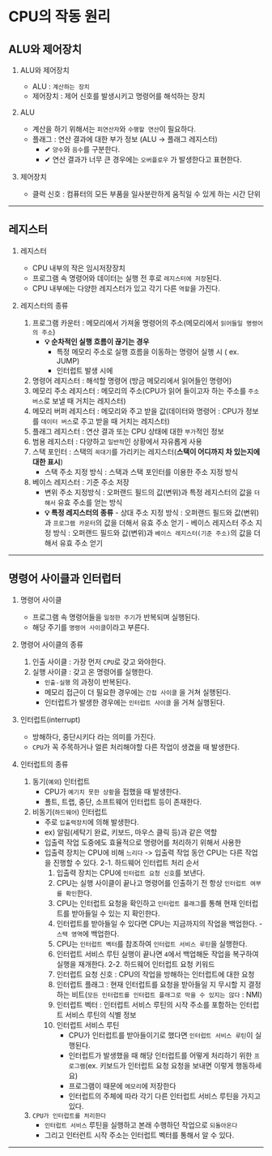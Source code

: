 # CPU의 작동 원리

## ALU와 제어장치

1. ALU와 제어장치
    - ALU : `계산하는 장치`
    - 제어장치 : 제어 신호를 발생시키고 명령어를 해석하는 장치

2. ALU
   - 계산을 하기 위해서는 `피연산자`와 `수행할 연산`이 필요하다.
   - 플래그 : 연산 결과에 대한 부가 정보 (ALU -> 플래그 레지스터)
      - ✔ `양수`와 `음수`를 구분한다.
      - ✔ 연산 결과가 너무 큰 경우에는 `오버플로우` 가 발생한다고 표현한다.

3. 제어장치
   - 클럭 신호 : 컴퓨터의 모든 부품을 일사분란하게 움직일 수 있게 하는 시간 단위

--------------------------------------------------------------------------------------------
## 레지스터

1. 레지스터
    - CPU 내부의 작은 임시저장장치
    - 프로그램 속 명령어와 데이터는 실행 전 후로 `레지스터에 저장`된다.
    - CPU 내부에는 다양한 레지스터가 있고 각기 다른 `역할`을 가진다.

2. 레지스터의 종류
    1. 프로그램 카운터 : 메모리에서 가져올 명령어의 주소(메모리에서 `읽어들일 명령어의 주소`)
       - **💡 순차적인 실행 흐름이 끊기는 경우**
          - 특정 메모리 주소로 실행 흐름을 이동하는 명령어 실행 시 ( ex. JUMP)
          - 인터럽트 발생 시에 
    2. 명령어 레지스터 : 해석할 명령어 (방금 메모리에서 읽어들인 명령어)
    3. 메모리 주소 레지스터 : 메모리의 주소(CPU가 읽어 들이고자 하는 주소를 `주소 버스`로 보낼 때 거치는 레지스터)
    4. 메모리 버퍼 레지스터 : 메모리와 주고 받을 값(데이터와 명령어 : CPU가 정보를 `데이터 버스`로 주고 받을 때 거치는 레지스터)
    5. 플래그 레지스터 : 연산 결과 또는 CPU 상태에 대한 `부가`적인 정보
    6. 범용 레지스터 : 다양하고 `일반적`인 상황에서 자유롭게 사용
    7. 스택 포인터 : 스택의 `꼭대기`를 가리키는 레지스터(**스택이 어디까지 차 있는지에 대한 표시**)
       - 스택 주소 지정 방식 : 스택과 스택 포인터를 이용한 주소 지정 방식
    8. 베이스 레지스터 : 기준 주소 저장
       - 변위 주소 지정방식 : 오퍼랜드 필드의 값(변위)과 특정 레지스터의 값을 `더해서` 유효 주소를 얻는 방식
       - **💡 특정 레지스터의 종류** 
             - 상대 주소 지정 방식 : 오퍼랜드 필드와 값(변위)과 `프로그램 카운터`의 값을 더해서 유효 주소 얻기
             - 베이스 레지스터 주소 지정 방식 : 오퍼랜드 필드와 값(변위)과 `베이스 레지스터(기준 주소)`의 값을 더해서 유효 주소 얻기

--------------------------------------------------------------------------------------------
## 명령어 사이클과 인터럽터

1. 명령어 사이클
    - 프로그램 속 명령어들을 `일정한 주기`가 반복되며 실행된다.
    - 해당 주기를 `명령어 사이클`이라고 부른다.
2. 명령어 사이클의 종류
    1. 인출 사이클 : 가장 먼저 `CPU`로 갖고 와야한다.
    2. 실행 사이클 : 갖고 온 명령어를 실행한다.
       * `인출-실행` 의 과정이 반복된다. 
       * 메모리 접근이 더 필요한 경우에는 `간접 사이클` 을 거쳐 실행된다.
       * 인터럽트가 발생한 경우에는 `인터럽트 사이클` 을 거쳐 실행된다.

3. 인터럽트(interrupt)
   - 방해하다, 중단시키다 라는 의미를 가진다.
   - `CPU`가 꼭 주목하거나 얼른 처리해야할 다른 작업이 생겼을 때 발생한다.

4. 인터럽트의 종류
    1. 동기(`예외`) 인터럽트
       - CPU가 `예기치 못한 상황`을 접했을 때 발생한다.
       - 폴트, 트랩, 중단, 소프트웨어 인터럽트 등이 존재한다.
    2. 비동기(`하드웨어`) 인터럽트
       - 주로 `입출력장치`에 의해 발생한다.
       - ex) 알림(세탁기 완료, 키보드, 마우스 클릭 등)과 같은 역할
       - 입출력 작업 도중에도 효율적으로 명령어를 처리하기 위해서 사용한
       - 입출력 장치는 CPU에 비해 `느리다` -> 입출력 작업 동안 CPU는 다른 작업을 진행할 수 있다.
    2-1. 하드웨어 인터럽트 처리 순서
          1. 입출력 장치는 CPU에 `인터럽트 요청 신호`를 보낸다.
          2. CPU는 실행 사이클이 끝나고 명령어를 인출하기 전 항상 `인터럽트 여부를 확인`한다. 
          3. CPU는 인터럽트 요청을 확인하고 `인터럽트 플래그`를 통해 현재 인터럽트를 받아들일 수 있는 지 확인한다.
          4. 인터럽트를 받아들일 수 있다면 CPU는 지금까지의 작업을 백업한다. - `스택 영역`에 백업한다.
          5. CPU는 `인터럽트 벡터`를 참조하여 `인터럽트 서비스 루틴`을 실행한다.
          6. 인터럽트 서비스 루틴 실행이 끝나면 `4`에서 백업해둔 작업을 복구하여 실행을 재개한다.
    2-2. 하드웨어 인터럽트 요청 키워드
          1. 인터럽트 요청 신호 : CPU의 작업을 방해하는 인터럽트에 대한 요청
          2. 인터럽트 플래그 : 현재 인터럽트를 요청을 받아들일 지 무시할 지 결정하는 비트(`모든 인터럽트를 인터럽트 플래그로 막을 수 있지는 않다` : NMI)
          3. 인터럽트 벡터 : 인터럽트 서비스 루틴의 시작 주소를 포함하는 인터럽트 서비스 루틴의 식별 정보
          4. 인터럽트 서비스 루틴 
              - CPU가 인터럽트를 받아들이기로 했다면 `인터럽트 서비스 루틴`이 실행된다.
              - 인터럽트가 발생했을 때 해당 인터럽트를 어떻게 처리하기 위한 `프로그램`(ex. 키보드가 인터럽트 요청 요청을 보내면 이렇게 행동하세요)
              - 프로그램이 때문에 `메모리`에 저장한다
              - 인터럽트의 주체에 따라 각기 다른 인터럽트 서비스 루틴을 가지고 있다.
    3. `CPU가 인터럽트를 처리한다`
        - `인터럽트 서비스` 루틴을 실행하고 본래 수행하던 작업으로 `되돌아온다`
        - 그리고 인터런트 시작 주소는 인터럽트 벡터를 통해서 알 수 있다.

--------------------------------------------------------------------------------------------
